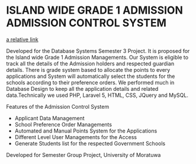 # ISLAND WIDE GRADE 1 ADMISSION ADMISSION CONTROL SYSTEM
[a relative link](https://drive.google.com/open?id=0B5T4pl8JeJJBaE1OVWh5VHVlX00)

Developed for the Database Systems Semester 3 Project. It is proposed for the Island wide Grade 1 Admission Managements. Our System is eligible to track all the details of the Admission holders and respected guardian details. There is grade system based to allocate the points to every applications and System will automatically select the students for the schools according to their preference orders. We performed much in Database Design to keep all the application details and related data.Technically we used PHP, Laravel 5, HTML, CSS, JQuery and MySQL. 

Features of the Admission Control System
- Applicant Data Management
- School Preference Order Managements
- Automated and Manual Points System for the Applications
- Different Level User Managements for the Access
- Generate Students list for the respected Government Schools

Developed for Semester Group Project, University of Moratuwa
